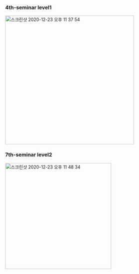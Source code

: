 ### 4th-seminar level1

<img width="412" alt="스크린샷 2020-12-23 오후 11 37 54" src="https://user-images.githubusercontent.com/59338503/103008530-9d287b00-4578-11eb-9426-95cfe52a0d7b.png">





### 7th-seminar level2

<img width="339" alt="스크린샷 2020-12-23 오후 11 48 34" src="https://user-images.githubusercontent.com/59338503/103009065-6d2da780-4579-11eb-82f3-349fb5b7e0f4.png">

